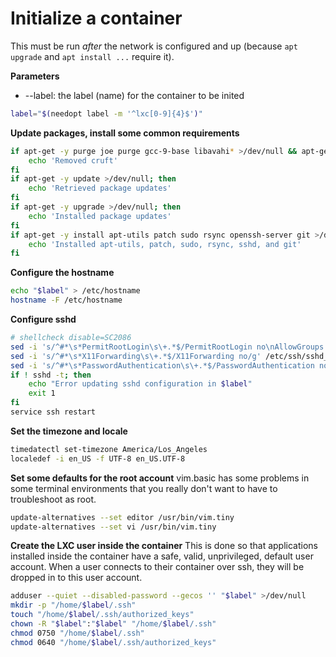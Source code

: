 # Initialize a container

This must be run *after* the network is configured and up (because `apt upgrade` and `apt install ...` require it).

**Parameters**
* --label: the label (name) for the container to be inited
```bash
label="$(needopt label -m '^lxc[0-9]{4}$')"
```

**Update packages, install some common requirements**
```bash
if apt-get -y purge joe purge gcc-9-base libavahi* >/dev/null && apt-get -y autoremove; then
    echo 'Removed cruft'
fi
if apt-get -y update >/dev/null; then
    echo 'Retrieved package updates'
fi
if apt-get -y upgrade >/dev/null; then
    echo 'Installed package updates'
fi
if apt-get -y install apt-utils patch sudo rsync openssh-server git >/dev/null; then
    echo 'Installed apt-utils, patch, sudo, rsync, sshd, and git'
fi
```

**Configure the hostname**
```bash
echo "$label" > /etc/hostname
hostname -F /etc/hostname
```

**Configure sshd**
```bash
# shellcheck disable=SC2086
sed -i 's/^#*\s*PermitRootLogin\s\+.*$/PermitRootLogin no\nAllowGroups '$label'/g' /etc/ssh/sshd_config
sed -i 's/^#*\s*X11Forwarding\s\+.*$/X11Forwarding no/g' /etc/ssh/sshd_config
sed -i 's/^#*\s*PasswordAuthentication\s\+.*$/PasswordAuthentication no/g' /etc/ssh/sshd_config
if ! sshd -t; then
    echo "Error updating sshd configuration in $label"
    exit 1
fi
service ssh restart
```

**Set the timezone and locale**
```bash
timedatectl set-timezone America/Los_Angeles
localedef -i en_US -f UTF-8 en_US.UTF-8
```

**Set some defaults for the root account**
vim.basic has some problems in some terminal environments that you really don't want to have to troubleshoot as root.
```bash
update-alternatives --set editor /usr/bin/vim.tiny
update-alternatives --set vi /usr/bin/vim.tiny
```

**Create the LXC user inside the container**
This is done so that applications installed inside the container have a safe, valid, unprivileged, default user account. When a user connects to their container over ssh, they will be dropped in to this user account.
```bash
adduser --quiet --disabled-password --gecos '' "$label" >/dev/null
mkdir -p "/home/$label/.ssh"
touch "/home/$label/.ssh/authorized_keys"
chown -R "$label":"$label" "/home/$label/.ssh"
chmod 0750 "/home/$label/.ssh"
chmod 0640 "/home/$label/.ssh/authorized_keys"
```
